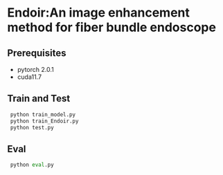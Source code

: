 # Endoir:An image enhancement method for fiber bundle endoscope
## Prerequisites
- pytorch 2.0.1
- cuda11.7

## Train and Test
```python
 python train_model.py 
 python train_Endoir.py
 python test.py
```


## Eval
```python
 python eval.py
```
